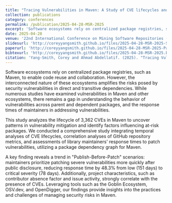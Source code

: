 ```yaml
---
title: "Tracing Vulnerabilities in Maven: A Study of CVE lifecycles and Dependency Networks"
collection: publications
category: conferences
permalink: /publication/2025-04-28-MSR-2025
excerpt: 'Software ecosystems rely on centralized package registries, such as Maven, to enable code reuse and collaboration. However, the interconnected nature of these ecosystems amplifies the risks posed by security vulnerabilities in direct and transitive dependencies. While numerous studies have examined vulnerabilities in Maven and other ecosystems, there remains a gap in understanding the behavior of vulnerabilities across parent and dependent packages, and the response times of maintainers in addressing vulnerabilities. This study analyzes the lifecycle of 3,362 CVEs in Maven to uncover patterns in vulnerability mitigation and identify factors influencing at-risk packages. We conducted a comprehensive study integrating temporal analyses of CVE lifecycles, correlation analyses of GitHub repository metrics, and assessments of library maintainers’ response times to patch vulnerabilities, utilizing a package dependency graph for Maven. A key finding reveals a trend in ”Publish-Before-Patch” scenarios: maintainers prioritize patching severe vulnerabilities more quickly after public disclosure, reducing response time by 48.3% from low (151 days) to critical severity (78 days). Additionally, project characteristics, such as contributor absence factor and issue activity, strongly correlate with the presence of CVEs. Leveraging tools such as the Goblin Ecosystem, OSV.dev, and OpenDigger, our findings provide insights into the practices and challenges of managing security risks in Maven.'
date: 2025-04-28
venue: '22nd International Conference on Mining Software Repositories (MSR 2025) Mining Challenge'
slidesurl: 'http://coreyyangsmith.github.io/files/2025-04-28-MSR-2025-Slides.pdf'
paperurl: 'http://coreyyangsmith.github.io/files/2025-04-28-MSR-2025-Paper.pdf'
bibtexurl: 'http://coreyyangsmith.github.io/files/2025-04-28-MSR-2025.bib'
citation: 'Yang-Smith, Corey and Ahmad Abdellatif. (2025). "Tracing Vulnerabilities in Maven: A Study of CVE lifecycles and Dependency Networks." <i>arXiv</i>. cs.SE(2502.04621).'
---
```

Software ecosystems rely on centralized package registries, such as Maven, to enable code reuse and collaboration. However, the interconnected nature of these ecosystems amplifies the risks posed by security vulnerabilities in direct and transitive dependencies. While numerous studies have examined vulnerabilities in Maven and other ecosystems, there remains a gap in understanding the behavior of vulnerabilities across parent and dependent packages, and the response times of maintainers in addressing vulnerabilities.

This study analyzes the lifecycle of 3,362 CVEs in Maven to uncover patterns in vulnerability mitigation and identify factors influencing at-risk packages. We conducted a comprehensive study integrating temporal analyses of CVE lifecycles, correlation analyses of GitHub repository metrics, and assessments of library maintainers' response times to patch vulnerabilities, utilizing a package dependency graph for Maven.

A key finding reveals a trend in "Publish-Before-Patch" scenarios: maintainers prioritize patching severe vulnerabilities more quickly after public disclosure, reducing response time by 48.3% from low (151 days) to critical severity (78 days). Additionally, project characteristics, such as contributor absence factor and issue activity, strongly correlate with the presence of CVEs. Leveraging tools such as the Goblin Ecosystem, OSV.dev, and OpenDigger, our findings provide insights into the practices and challenges of managing security risks in Maven.

